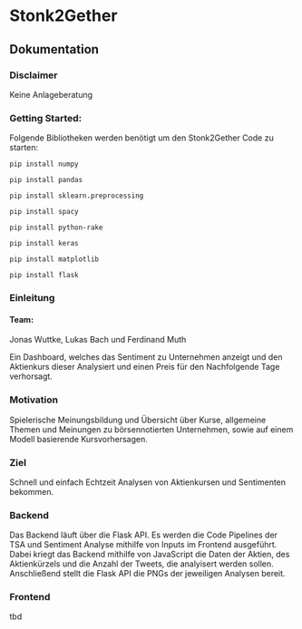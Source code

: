 # Stonk2Gether

## Dokumentation
### Disclaimer
Keine Anlageberatung

### Getting Started: 

Folgende Bibliotheken werden benötigt um den Stonk2Gether Code zu starten:
```
pip install numpy

pip install pandas

pip install sklearn.preprocessing

pip install spacy

pip install python-rake

pip install keras

pip install matplotlib

pip install flask
```

### Einleitung

#### Team:
Jonas Wuttke, Lukas Bach und Ferdinand Muth

Ein Dashboard, welches das Sentiment zu Unternehmen anzeigt und den Aktienkurs dieser Analysiert und einen Preis für den Nachfolgende Tage verhorsagt.

### Motivation
Spielerische Meinungsbildung und Übersicht über Kurse, allgemeine Themen und Meinungen zu börsennotierten Unternehmen, sowie auf einem Modell basierende Kursvorhersagen.

### Ziel

Schnell und einfach Echtzeit Analysen von Aktienkursen und Sentimenten bekommen.

### Backend

Das Backend läuft über die Flask API. 
Es werden die Code Pipelines der TSA und Sentiment Analyse mithilfe von Inputs im Frontend ausgeführt. 
Dabei kriegt das Backend mithilfe von JavaScript die Daten der Aktien, des Aktienkürzels und die Anzahl der Tweets, die analyisert werden sollen.
Anschließend stellt die Flask API die PNGs der jeweiligen Analysen bereit.

### Frontend

tbd
